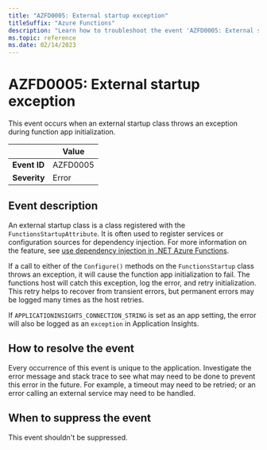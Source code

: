 ```yaml
---
title: "AZFD0005: External startup exception"
titleSuffix: "Azure Functions"
description: "Learn how to troubleshoot the event 'AZFD0005: External startup exception' in Azure Functions"
ms.topic: reference
ms.date: 02/14/2023
---
```


# AZFD0005: External startup exception

This event occurs when an external startup class throws an exception during function app initialization.

| | Value |
|-|-|
| **Event ID** |AZFD0005|
| **Severity** |Error|

## Event description

An external startup class is a class registered with the `FunctionsStartupAttribute`. It is often used to register services or configuration sources for dependency injection. For more information on the feature, see [use dependency injection in .NET Azure Functions](../../functions-dotnet-dependency-injection.md).

If a call to either of the `Configure()` methods on the `FunctionsStartup` class throws an exception, it will cause the function app initialization to fail. The functions host will catch this exception, log the error, and retry initialization. This retry helps to recover from transient errors, but permanent errors may be logged many times as the host retries.

If `APPLICATIONINSIGHTS_CONNECTION_STRING` is set as an app setting, the error will also be logged as an `exception` in Application Insights.

## How to resolve the event

Every occurrence of this event is unique to the application. Investigate the error message and stack trace to see what may need to be done to prevent this error in the future. For example, a timeout may need to be retried; or an error calling an external service may need to be handled.

## When to suppress the event

This event shouldn't be suppressed.
